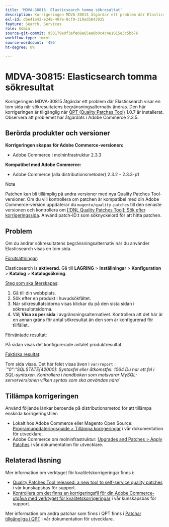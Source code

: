```yaml
---
title: 'MDVA-30815: Elasticsearch tomma sökresultat'
description: Korrigeringen MDVA-30815 åtgärdar ett problem där Elasticsearch visar en tom sida när sökresultatens begränsningsalternativ ändras. Den här korrigeringen är tillgänglig när [QPT-verktyget (Quality Patches Tool)](/help/announcements/adobe-commerce-announcements/magento-quality-patches-released-new-tool-to-self-serve-quality-patches.md) 1.0.7 är installerat. Observera att problemet har åtgärdats i Adobe Commerce 2.3.5.
exl-id: dbe41a43-e248-407e-8cf9-319ad5843935
feature: Search, Services
role: Admin
source-git-commit: 958179e0f3efe08e65ea8b0c4c4e1015e3c5bb76
workflow-type: tm+mt
source-wordcount: '456'
ht-degree: 0%

---
```


# MDVA-30815: Elasticsearch tomma sökresultat

Korrigeringen MDVA-30815 åtgärdar ett problem där Elasticsearch visar en tom sida när sökresultatens begränsningsalternativ ändras. Den här korrigeringen är tillgänglig när [QPT (Quality Patches Tool)](/help/announcements/adobe-commerce-announcements/magento-quality-patches-released-new-tool-to-self-serve-quality-patches.md) 1.0.7 är installerat. Observera att problemet har åtgärdats i Adobe Commerce 2.3.5.

## Berörda produkter och versioner

**Korrigeringen skapas för Adobe Commerce-versionen:**

* Adobe Commerce i molninfrastruktur 2.3.3

**Kompatibel med Adobe Commerce:**

* Adobe Commerce (alla distributionsmetoder) 2.3.2 - 2.3.3-p1

>[!NOTE]
>
>Patchen kan bli tillämplig på andra versioner med nya Quality Patches Tool-versioner. Om du vill kontrollera om patchen är kompatibel med din Adobe Commerce-version uppdaterar du `magento/quality-patches` till den senaste versionen och kontrollera om [[!DNL Quality Patches Tool]: Sök efter korrigeringssida](https://devdocs.magento.com/quality-patches/tool.html#patch-grid). Använd patch-ID:t som söknyckelord för att hitta patchen.

## Problem

Om du ändrar sökresultatens begränsningsalternativ när du använder Elasticsearch visas en tom sida.

<u>Förutsättningar</u>:

Elasticsearch is **aktiverad**. Gå till **LAGRING** > **Inställningar** > **Konfiguration** > **Katalog** > **Katalogsökning**.

<u>Steg som ska återskapas</u>:

1. Gå till din webbplats.
1. Sök efter en produkt i huvudsökfältet.
1. När sökresultatsidorna visas klickar du på den sista sidan i sökresultatsidorna.
1. Välj **Visa xx per sida** i avgränsningsalternativet. Kontrollera att det här är en annan gräns för antal sökresultat än den som är konfigurerad för tillfället.

<u>Förväntade resultat</u>:

På sidan visas det konfigurerade antalet produktresultat.

<u>Faktiska resultat</u>:

Tom sida visas. Det här felet visas även i `var/report` : *\`&quot;0&quot;:&quot;SQLSTATE\[42000\]: Syntaxfel eller åtkomstfel: 1064 Du har ett fel i SQL-syntaxen. Kontrollera i handboken som motsvarar MySQL-serverversionen vilken syntax som ska användas nära\`*

## Tillämpa korrigeringen

Använd följande länkar beroende på distributionsmetod för att tillämpa enskilda korrigeringsfiler:

* Lokalt hos Adobe Commerce eller Magento Open Source: [Programuppdateringsguide > Tillämpa korrigeringar](https://devdocs.magento.com/guides/v2.4/comp-mgr/patching/mqp.html) i vår dokumentation för utvecklare.
* Adobe Commerce om molninfrastruktur: [Upgrades and Patches > Apply Patches](https://devdocs.magento.com/cloud/project/project-patch.html) i vår dokumentation för utvecklare.

## Relaterad läsning

Mer information om verktyget för kvalitetskorrigeringar finns i:

* [Quality Patches Tool released: a new tool to self-service quality patches](/help/announcements/adobe-commerce-announcements/magento-quality-patches-released-new-tool-to-self-serve-quality-patches.md) i vår kunskapsbas för support.
* [Kontrollera om det finns en korrigeringsfil för din Adobe Commerce-utgåva med verktyget för kvalitetskorrigeringar](/help/support-tools/patches-available-in-qpt-tool/check-patch-for-magento-issue-with-magento-quality-patches.md) i vår kunskapsbas för support.

Mer information om andra patchar som finns i QPT finns i [Patchar tillgängliga i QPT](https://devdocs.magento.com/quality-patches/tool.html#patch-grid) i vår dokumentation för utvecklare.
